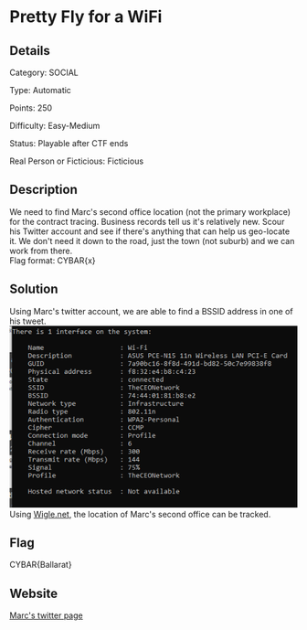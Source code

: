 # Pretty Fly for a WiFi

## Details 

Category: SOCIAL 

Type: Automatic

Points: 250

Difficulty: Easy-Medium

Status: Playable after CTF ends

Real Person or Ficticious: Ficticious

## Description 

We need to find Marc's second office location (not the primary workplace) for the contract tracing. Business records tell us it's relatively new. Scour his Twitter account and see if there's anything that can help us geo-locate it. We don't need it down to the road, just the town (not suburb) and we can work from there.
<br>
Flag format: CYBAR{x}

## Solution 

Using Marc's twitter account, we are able to find a BSSID address in one of his tweet. 
![Wifi picture on Marc's tweet](https://github.com/mashmllo/ctf-writeups/blob/master/CYBAR%20OSINT/Social/Pretty%20Fly%20for%20a%20WiFi/pretty_fly_for_a_wifi.png) <br>
Using [Wigle.net](https://wigle.net/), the location of Marc's second office can be tracked. 

## Flag

CYBAR{Ballarat}

## Website 

[Marc's twitter page](https://twitter.com/HevisMarc)
